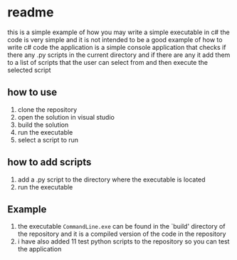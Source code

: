 # readme

this is a simple example of how you may write a simple executable in c#
the code is very simple and it is not intended to be a good example of how to write c# code
the application is a simple console application that checks if there any .py scripts in the current directory and if there are any it add them to a list of scripts that the user can select from and then execute the selected script

## how to use

1. clone the repository
2. open the solution in visual studio
3. build the solution
4. run the executable
5. select a script to run

## how to add scripts

1. add a .py script to the directory where the executable is located
2. run the executable

## Example

1. the executable `CommandLine.exe` can be found in the `build' directory of the repository and it is a compiled version of the code in the repository
2. i have also added 11 test python scripts to the repository so you can test the application
